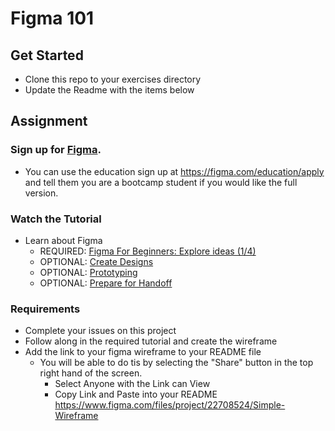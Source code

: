 # Figma 101

## Get Started
- Clone this repo to your exercises directory
- Update the Readme with the items below

## Assignment

### Sign up for [Figma](https://figma.com). 
  - You can use the education sign up at https://figma.com/education/apply and tell them you are a bootcamp student if you would like the full version.
  
### Watch the Tutorial
- Learn about Figma
  - REQUIRED: [Figma For Beginners: Explore ideas (1/4)](https://youtu.be/dXQ7IHkTiMM)
  - OPTIONAL: [Create Designs](https://youtu.be/wvFd-z7jSaA)
  - OPTIONAL: [Prototyping](https://youtu.be/lTIeZ2ahEkQ)
  - OPTIONAL: [Prepare for Handoff](https://youtu.be/EQ_FL6u8EyM)

### Requirements
- Complete your issues on this project
- Follow along in the required tutorial and create the wireframe
- Add the link to your figma wireframe to your README file
  - You will be able to do tis by selecting the "Share" button in the top right hand of the screen.
    - Select Anyone with the Link can View
    - Copy Link and Paste into your README
    https://www.figma.com/files/project/22708524/Simple-Wireframe
